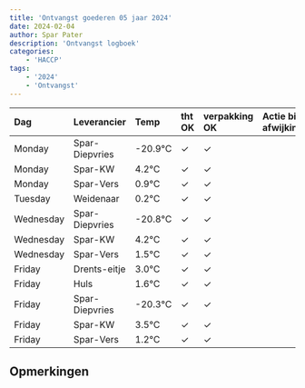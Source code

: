 ```yaml
---
title: 'Ontvangst goederen 05 jaar 2024'
date: 2024-02-04
author: Spar Pater
description: 'Ontvangst logboek'
categories:
    - 'HACCP'
tags:
    - '2024'
    - 'Ontvangst'
---
```

| Dag | Leverancier | Temp | tht OK | verpakking OK | Actie bij afwijking | Controle door |
|:---|:---|:---|:---|:---|:---|:---|
| Monday | Spar-Diepvries | -20.9°C | &check; | &check; | | DPater |
| Monday | Spar-KW | 4.2°C | &check; | &check; | | DPater |
| Monday | Spar-Vers | 0.9°C | &check; | &check; | | DPater |
| Tuesday | Weidenaar | 0.2°C | &check; | &check; | | DPater |
| Wednesday | Spar-Diepvries | -20.8°C | &check; | &check; | | WPater |
| Wednesday | Spar-KW | 4.2°C | &check; | &check; | | WPater |
| Wednesday | Spar-Vers | 1.5°C | &check; | &check; | | WPater |
| Friday | Drents-eitje | 3.0°C | &check; | &check; | | WPater |
| Friday | Huls | 1.6°C | &check; | &check; | | WPater |
| Friday | Spar-Diepvries | -20.3°C | &check; | &check; | | WPater |
| Friday | Spar-KW | 3.5°C | &check; | &check; | | WPater |
| Friday | Spar-Vers | 1.2°C | &check; | &check; | | WPater |

## Opmerkingen


